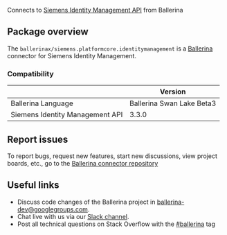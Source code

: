 Connects to [Siemens Identity Management API](https://developer.mindsphere.io/apis/core-identitymanagement/api-identitymanagement-overview.html) from Ballerina

## Package overview
The `ballerinax/siemens.platformcore.identitymanagement` is a [Ballerina](https://ballerina.io/) connector for Siemens Identity Management.

### Compatibility
|                                   | Version                   |
|-----------------------------------|---------------------------|
| Ballerina Language                | Ballerina Swan Lake Beta3 |
| Siemens Identity Management  API  | 3.3.0                     |

## Report issues
To report bugs, request new features, start new discussions, view project boards, etc., go to the [Ballerina connector repository](https://github.com/ballerina-platform/ballerinax-openapi-connectors)

## Useful links
- Discuss code changes of the Ballerina project in [ballerina-dev@googlegroups.com](mailto:ballerina-dev@googlegroups.com).
- Chat live with us via our [Slack channel](https://ballerina.io/community/slack/).
- Post all technical questions on Stack Overflow with the [#ballerina](https://stackoverflow.com/questions/tagged/ballerina) tag
